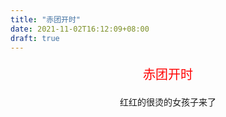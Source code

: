 ```yaml
---
title: "赤团开时"
date: 2021-11-02T16:12:09+08:00
draft: true
---
```






<p style="text-align:center;color:red;font-size:20px;">赤团开时</p> 

<p style="text-align:center;">红红的很烫的女孩子来了</p>

